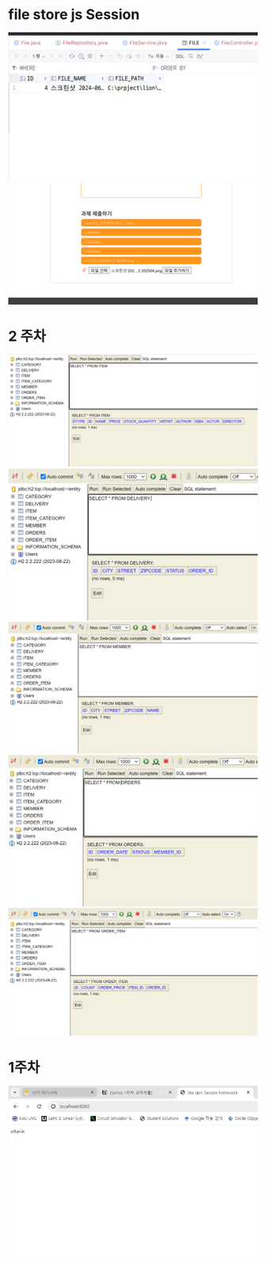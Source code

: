 # file store js Session
![poster](homework_img/file_js_session.png)
![poster](homework_img/file_js_session2.png)

# 2 주차
![poster](homework_img/2week(1).png)
![poster](homework_img/2week(2).png)
![poster](homework_img/2week(3).png)
![poster](homework_img/2week(4).png)
![poster](homework_img/2week(5).png)

# 1주차 
![poster](homework_img/show1.png)
